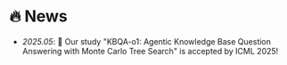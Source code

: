# 🔥 News
- *2025.05*: 🎉 Our study "KBQA-o1: Agentic Knowledge Base Question Answering with Monte Carlo Tree Search" is accepted by ICML 2025!
